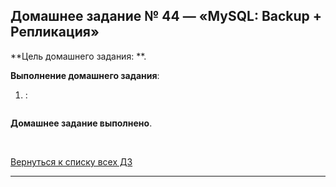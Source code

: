 ## Домашнее задание № 44 — «MySQL: Backup + Репликация»

**Цель домашнего задания: **.

**Выполнение домашнего задания**:

1) :

```console

```


**Домашнее задание выполнено**.

<br/>

[Вернуться к списку всех ДЗ](../README.md)
****
